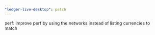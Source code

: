 ```yaml
---
"ledger-live-desktop": patch
---
```


perf: improve perf by using the networks instead of listing currencies to match
